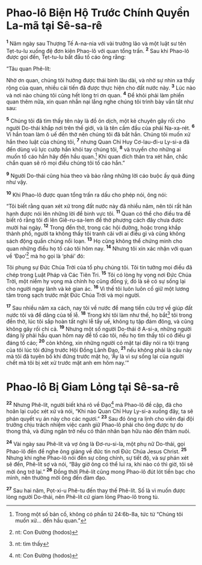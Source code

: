 # Phao-lô Biện Hộ Trước Chính Quyền La-mã tại Sê-sa-rê
<sup><b>1</b></sup> Năm ngày sau Thượng Tế A-na-nia với vài trưởng lão và một luật sư tên Tẹt-tu-lu xuống đệ đơn kiện Phao-lô với quan tổng trấn. <sup><b>2</b></sup> Sau khi Phao-lô được gọi đến, Tẹt-tu-lu bắt đầu tố cáo ông rằng:

“Tâu quan Phê-lít:

Nhờ ơn quan, chúng tôi hưởng được thái bình lâu dài, và nhờ sự nhìn xa thấy rộng của quan, nhiều cải tiến đã được thực hiện cho đất nước này. <sup><b>3</b></sup> Lúc nào và nơi nào chúng tôi cũng hết lòng tri ơn quan. <sup><b>4</b></sup> Để khỏi phải làm phiền quan thêm nữa, xin quan nhẫn nại lắng nghe chúng tôi trình bày vắn tắt như sau:

<sup><b>5</b></sup> Chúng tôi đã tìm thấy tên này là đồ ôn dịch, một kẻ chuyên gây rối cho người Do-thái khắp nơi trên thế giới, và là tên cầm đầu của phái Na-xa-rét. <sup><b>6</b></sup> Vì hắn toan làm ô uế đền thờ nên chúng tôi đã bắt hắn. Chúng tôi muốn xử hắn theo luật của chúng tôi, <sup><b>7</b></sup> nhưng Quan Chỉ Huy Cơ-lau-đi-u Ly-si-a đã đến dùng vũ lực cướp hắn khỏi tay chúng tôi, <sup><b>8</b></sup> và truyền cho những ai muốn tố cáo hắn hãy đến hầu quan.[^1-6490a913-0ced-4c19-8e8d-a75b9d916fa5] Khi quan đích thân tra xét hắn, chắc chắn quan sẽ rõ mọi điều chúng tôi tố cáo hắn.”

<sup><b>9</b></sup> Người Do-thái cũng hùa theo và bảo rằng những lời cáo buộc ấy quả đúng như vậy.

<sup><b>10</b></sup> Khi Phao-lô được quan tổng trấn ra dấu cho phép nói, ông nói:

“Tôi biết rằng quan xét xử trong đất nước này đã nhiều năm, nên tôi rất hân hạnh được nói lên những lời để binh vực tôi. <sup><b>11</b></sup> Quan có thể cho điều tra để biết rõ rằng tôi đi lên Giê-ru-sa-lem để thờ phượng cách đây chưa được mười hai ngày. <sup><b>12</b></sup> Trong đền thờ, trong các hội đường, hoặc trong khắp thành phố, người ta không thấy tôi tranh cãi với ai điều gì và cũng không sách động quần chúng nổi loạn. <sup><b>13</b></sup> Họ cũng không thể chứng minh cho quan những điều họ tố cáo tôi hôm nay. <sup><b>14</b></sup> Nhưng tôi xin xác nhận với quan về ‘Đạo’[^2-6490a913-0ced-4c19-8e8d-a75b9d916fa5] mà họ gọi là ‘phái’ đó:

Tôi phụng sự Đức Chúa Trời của tổ phụ chúng tôi. Tôi tin tưởng mọi điều đã chép trong Luật Pháp và Các Tiên Tri. <sup><b>15</b></sup> Tôi có lòng hy vọng nơi Đức Chúa Trời, một niềm hy vọng mà chính họ cũng đồng ý, đó là sẽ có sự sống lại cho người ngay lành và kẻ gian ác. <sup><b>16</b></sup> Vì thế tôi luôn luôn cố giữ một lương tâm trong sạch trước mặt Đức Chúa Trời và mọi người.

<sup><b>17</b></sup> Sau nhiều năm xa cách, nay tôi về nước để mang tiền cứu trợ về giúp đất nước tôi và để dâng của tế lễ. <sup><b>18</b></sup> Trong khi tôi làm như thế, họ bắt[^3-6490a913-0ced-4c19-8e8d-a75b9d916fa5] tôi trong đền thờ, lúc tôi sắp hoàn tất nghi lễ tẩy uế, không tụ tập đám đông, và cũng không gây rối chi cả. <sup><b>19</b></sup> Nhưng một số người Do-thái ở A-si-a, những người đáng lý phải hầu quan hôm nay để tố cáo tôi, nếu họ tìm thấy tôi có điều gì đáng tố cáo; <sup><b>20</b></sup> còn không, xin những người có mặt tại đây nói ra tội trạng của tôi lúc tôi đứng trước Hội Đồng Lãnh Đạo, <sup><b>21</b></sup> nếu không phải là câu này mà tôi đã tuyên bố khi đứng trước mặt họ, ‘Ấy là vì sự sống lại của người chết mà tôi bị xét xử trước mặt anh em hôm nay.’”

# Phao-lô Bị Giam Lỏng tại Sê-sa-rê
<sup><b>22</b></sup> Nhưng Phê-lít, người biết khá rõ về Đạo[^4-6490a913-0ced-4c19-8e8d-a75b9d916fa5] mà Phao-lô đề cập, đã cho hoãn lại cuộc xét xử và nói, “Khi nào Quan Chỉ Huy Ly-si-a xuống đây, ta sẽ phán quyết vụ án này cho các ngươi.” <sup><b>23</b></sup> Sau đó ông ra lịnh cho viên đại đội trưởng chịu trách nhiệm việc canh giữ Phao-lô phải cho ông được tự do thong thả, và đừng ngăn trở nếu có thân nhân bạn hữu nào đến thăm nuôi.

<sup><b>24</b></sup> Vài ngày sau Phê-lít và vợ ông là Đơ-ru-si-la, một phụ nữ Do-thái, gọi Phao-lô đến để nghe ông giảng về đức tin nơi Đức Chúa Jesus Christ. <sup><b>25</b></sup> Nhưng khi nghe Phao-lô nói đến sự công chính, sự tiết độ, và sự phán xét sẽ đến, Phê-lít sợ và nói, “Bây giờ ông có thể lui ra, khi nào có thì giờ, tôi sẽ mời ông trở lại.” <sup><b>26</b></sup> Đồng thời Phê-lít cũng mong Phao-lô đút lót tiền bạc cho mình, nên thường mời ông đến đàm đạo.

<sup><b>27</b></sup> Sau hai năm, Pọt-xi-u Phê-tu đến thay thế Phê-lít. Số là vì muốn được lòng người Do-thái, nên Phê-lít cứ giam lỏng Phao-lô trong tù.

[^1-6490a913-0ced-4c19-8e8d-a75b9d916fa5]: Trong một số bản cố, không có phần từ 24:6b-8a, tức từ “Chúng tôi muốn xử... đến hầu quan.”
[^2-6490a913-0ced-4c19-8e8d-a75b9d916fa5]: nt: Con Đường (hodos)
[^3-6490a913-0ced-4c19-8e8d-a75b9d916fa5]: nt: tìm thấy
[^4-6490a913-0ced-4c19-8e8d-a75b9d916fa5]: nt: Con Đường (hodos)